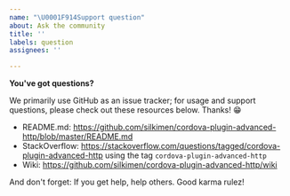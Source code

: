 ```yaml
---
name: "\U0001F914Support question"
about: Ask the community
title: ''
labels: question
assignees: ''

---
```


**You've got questions?**

We primarily use GitHub as an issue tracker; for usage and support questions, please check out these resources below. Thanks! 😁

* README.md: https://github.com/silkimen/cordova-plugin-advanced-http/blob/master/README.md
* StackOverflow: https://stackoverflow.com/questions/tagged/cordova-plugin-advanced-http using the tag `cordova-plugin-advanced-http`
* Wiki: https://github.com/silkimen/cordova-plugin-advanced-http/wiki

And don't forget: If you get help, help others. Good karma rulez!
